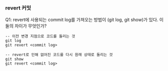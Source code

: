 ### revert 커밋

Q1: revert에 사용되는 commit log를 가져오는 방법이 (git log, git show)가 있다. 이 둘의 차이가 무엇인가?

```terminal
-- 이전 변경 지점으로 코드를 돌리는 것
git log
git revert <commit log>

-- revert로 인해 없어진 코드를 다시 원래 상태로 돌리는 것
git show
git revert <commit log>
```
